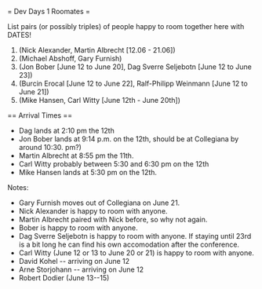 = Dev Days 1 Roomates =

List pairs (or possibly triples) of people happy to room together here with DATES!

 1. (Nick Alexander, Martin Albrecht [12.06 - 21.06])
 1. (Michael Abshoff, Gary Furnish)
 1. (Jon Bober [June 12 to June 20], Dag Sverre Seljebotn [June 12 to June 23])
 1. (Burcin Erocal [June 12 to June 22], Ralf-Philipp Weinmann [June 12 to June 21])
 1. (Mike Hansen, Carl Witty [June 12th - June 20th])

== Arrival Times ==
 * Dag lands at 2:10 pm the 12th
 * Jon Bober lands at 9:14 p.m. on the 12th, should be at Collegiana by around 10:30. pm?)
 * Martin Albrecht at 8:55 pm the 11th.
 * Carl Witty probably between 5:30 and 6:30 pm on the 12th
 * Mike Hansen lands at 5:30 pm on the 12th.

Notes:

 * Gary Furnish moves out of Collegiana on June 21. 
 * Nick Alexander is happy to room with anyone.
 * Martin Albrecht paired with Nick before, so why not again.
 * Bober is happy to room with anyone.
 * Dag Sverre Seljebotn is happy to room with anyone. If staying until 23rd is a bit long he can find his own accomodation after the conference.
 * Carl Witty (June 12 or 13 to June 20 or 21) is happy to room with anyone.
 * David Kohel -- arriving on June 12
 * Arne Storjohann -- arriving on June 12
 * Robert Dodier (June 13--15)
